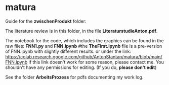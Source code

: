 # matura

Guide for the **zwischenProdukt** folder:

The literature review is in this folder, in the file **LiteraturstudieAnton.pdf**.

The notebook for the code, which includes the graphics can be found in the raw files: **FNN1.py** and **FNN.ipynb**
#the **TheFirst.ipynb** file is a pre-version of FNN.ipynb with slightly different results.
or under the link: https://colab.research.google.com/github/AntonStantan/matura/blob/main/FNN.ipynb
if this link doesn't work for some reason, please contact me. You shouldn't have any permissions for editing. (If you do, **please don't edit**)

See the folder **ArbeitsProzess** for pdfs documenting my work log.
